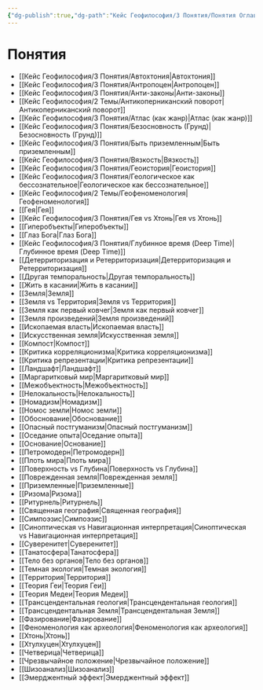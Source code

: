 ```yaml
---
{"dg-publish":true,"dg-path":"Кейс Геофилософия/3 Понятия/Понятия Оглавление","permalink":"/kejs-geofilosofiya/3-ponyatiya/ponyatiya-oglavlenie/","hideInGraph":true,"pinned":true}
---
```



# Понятия

- [[Кейс Геофилософия/3 Понятия/Автохтония\|Автохтония]]
- [[Кейс Геофилософия/3 Понятия/Антропоцен\|Антропоцен]]
- [[Кейс Геофилософия/3 Понятия/Анти-законы\|Анти-законы]]
- [[Кейс Геофилософия/2 Темы/Антикоперниканский поворот\|Антикоперниканский поворот]]
- [[Кейс Геофилософия/3 Понятия/Атлас (как жанр)\|Атлас (как жанр)]]
- [[Кейс Геофилософия/3 Понятия/Безосновность (Грунд)\|Безосновность (Грунд)]]
- [[Кейс Геофилософия/3 Понятия/Быть приземленным\|Быть приземленным]]
- [[Кейс Геофилософия/3 Понятия/Вязкость\|Вязкость]]
- [[Кейс Геофилософия/3 Понятия/Геоистория\|Геоистория]]
- [[Кейс Геофилософия/3 Понятия/Геологическое как бессознательное\|Геологическое как бессознательное]]
- [[Кейс Геофилософия/2 Темы/Геофеноменология\|Геофеноменология]]
- [[Гея\|Гея]]
- [[Кейс Геофилософия/3 Понятия/Гея vs Хтонь\|Гея vs Хтонь]]
- [[Гиперобъекты\|Гиперобъекты]]
- [[Глаз Бога\|Глаз Бога]]
- [[Кейс Геофилософия/3 Понятия/Глубинное время (Deep Time)\|Глубинное время (Deep Time)]]
- [[Детерриторизация и Ретерриторизация\|Детерриторизация и Ретерриторизация]]
- [[Другая темпоральность\|Другая темпоральность]]
- [[Жить в касании\|Жить в касании]]
- [[Земля\|Земля]]
- [[Земля vs Территория\|Земля vs Территория]]
- [[Земля как первый ковчег\|Земля как первый ковчег]]
- [[Земля произведений\|Земля произведений]]
- [[Ископаемая власть\|Ископаемая власть]]
- [[Искусственная земля\|Искусственная земля]]
- [[Компост\|Компост]]
- [[Критика корреляционизма\|Критика корреляционизма]]
- [[Критика репрезентации\|Критика репрезентации]]
- [[Ландшафт\|Ландшафт]]
- [[Маргаритковый мир\|Маргаритковый мир]]
- [[Межобъектность\|Межобъектность]]
- [[Нелокальность\|Нелокальность]]
- [[Номадизм\|Номадизм]]
- [[Номос земли\|Номос земли]]
- [[Обоснование\|Обоснование]]
- [[Опасный постгуманизм\|Опасный постгуманизм]]
- [[Оседание опыта\|Оседание опыта]]
- [[Основание\|Основание]]
- [[Петромодерн\|Петромодерн]]
- [[Плоть мира\|Плоть мира]]
- [[Поверхность vs Глубина\|Поверхность vs Глубина]]
- [[Поврежденная земля\|Поврежденная земля]]
- [[Приземленные\|Приземленные]]
- [[Ризома\|Ризома]]
- [[Ритурнель\|Ритурнель]]
- [[Священная география\|Священная география]]
- [[Симпоэзис\|Симпоэзис]]
- [[Синоптическая vs Навигационная интерпретация\|Синоптическая vs Навигационная интерпретация]]
- [[Суверенитет\|Суверенитет]]
- [[Танатосфера\|Танатосфера]]
- [[Тело без органов\|Тело без органов]]
- [[Темная экология\|Темная экология]]
- [[Территория\|Территория]]
- [[Теория Геи\|Теория Геи]]
- [[Теория Медеи\|Теория Медеи]]
- [[Трансцендентальная геология\|Трансцендентальная геология]]
- [[Трансцендентальная Земля\|Трансцендентальная Земля]]
- [[Фазирование\|Фазирование]]
- [[Феноменология как археология\|Феноменология как археология]]
- [[Хтонь\|Хтонь]]
- [[Хтулхуцен\|Хтулхуцен]]
- [[Четверица\|Четверица]]
- [[Чрезвычайное положение\|Чрезвычайное положение]]
- [[Шизоанализ\|Шизоанализ]]
- [[Эмерджентный эффект\|Эмерджентный эффект]]